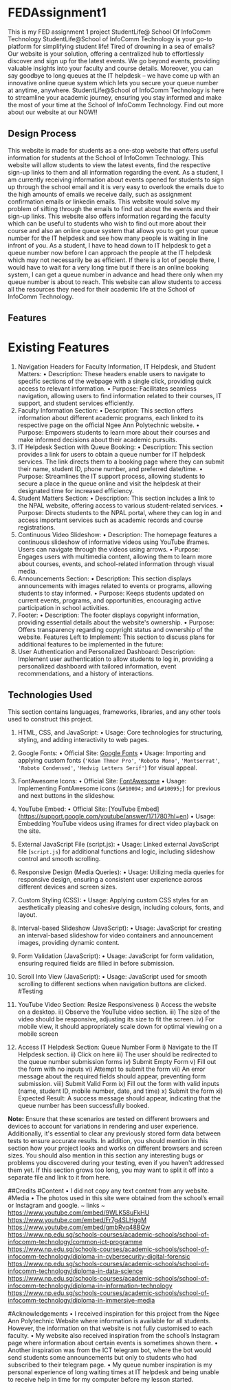 # FEDAssignment1
This is my FED assignment 1 project
StudentLife@ School Of InfoComm Technology
StudentLife@School of InfoComm Technology is your go-to platform for simplifying student life! Tired of drowning in a sea of emails? Our website is your solution, offering a centralized hub to effortlessly discover and sign up for the latest events. We go beyond events, providing valuable insights into your faculty and course details. Moreover, you can say goodbye to long queues at the IT helpdesk – we have come up with an innovative online queue system which lets you secure your queue number at anytime, anywhere. StudentLife@School of InfoComm Technology is here to streamline your academic journey, ensuring you stay informed and make the most of your time at the School of InfoComm Technology. Find out more about our website at our NOW!!

## Design Process
This website is made for students as a one-stop website that offers useful information for students at the School of InfoComm Technology. This website will allow students to view the latest events, find the respective sign-up links to them and all information regarding the event. As a student, I am currently receiving information about events opened for students to sign up through the school email and it is very easy to overlook the emails due to the high amounts of emails we receive daily, such as assignment confirmation emails or linkedin emails. This website would solve my problem of sifting through the emails to find out about the events and their sign-up links. This website also offers information regarding the faculty which can be useful to students who wish to find out more about their course and also an online queue system that allows you to get your queue number for the IT helpdesk and see how many people is waiting in line infront of you. As a student, I have to head down to IT helpdesk to get a queue number now before I can approach the people at the IT helpdesk which may not necessarily be as efficient. If there is a lot of people there, I would have to wait for a very long time but if there is an online booking system, I can get a queue number in advance and head there only when my queue number is about to reach. This website can allow students to access all the resources they need for their academic life at the School of InfoComm Technology.

## Features
# Existing Features
1.	Navigation Headers for Faculty Information, IT Helpdesk, and Student Matters:
•	Description: These headers enable users to navigate to specific sections of the webpage with a single click, providing quick access to relevant information.
•	Purpose: Facilitates seamless navigation, allowing users to find information related to their courses, IT support, and student services efficiently.
2.	Faculty Information Section:
•	Description: This section offers information about different academic programs, each linked to its respective page on the official Ngee Ann Polytechnic website.
•	Purpose: Empowers students to learn more about their courses and make informed decisions about their academic pursuits.
3.	IT Helpdesk Section with Queue Booking:
•	Description: This section provides a link for users to obtain a queue number for IT helpdesk services. The link directs them to a booking page where they can submit their name, student ID, phone number, and preferred date/time.
•	Purpose: Streamlines the IT support process, allowing students to secure a place in the queue online and visit the helpdesk at their designated time for increased efficiency.
4.	Student Matters Section:
•	Description: This section includes a link to the NPAL website, offering access to various student-related services.
•	Purpose: Directs students to the NPAL portal, where they can log in and access important services such as academic records and course registrations.
5.	Continuous Video Slideshow:
•	Description: The homepage features a continuous slideshow of informative videos using YouTube iframes. Users can navigate through the videos using arrows.
•	Purpose: Engages users with multimedia content, allowing them to learn more about courses, events, and school-related information through visual media.
6.	Announcements Section:
•	Description: This section displays announcements with images related to events or programs, allowing students to stay informed.
•	Purpose: Keeps students updated on current events, programs, and opportunities, encouraging active participation in school activities.
7.	Footer:
•	Description: The footer displays copyright information, providing essential details about the website's ownership.
•	Purpose: Offers transparency regarding copyright status and ownership of the website.
Features Left to Implement:
This section to discuss plans for additional features to be implemented in the future:
1.	User Authentication and Personalized Dashboard:
Description: Implement user authentication to allow students to log in, providing a personalized dashboard with tailored information, event recommendations, and a history of interactions.

## Technologies Used
This section contains languages, frameworks, libraries, and any other tools used to construct this project. 
1.	HTML, CSS, and JavaScript:
•	Usage: Core technologies for structuring, styling, and adding interactivity to web pages.
2.	Google Fonts:
•	Official Site: [Google Fonts](https://fonts.google.com/)
•	Usage: Importing and applying custom fonts (`'Kdam Thmor Pro'`, `'Roboto Mono'`, `'Montserrat'`, `'Roboto Condensed'`, `'Hedvig Letters Serif'`) for visual appeal.
3.	FontAwesome Icons:
•	Official Site: [FontAwesome](https://fontawesome.com/)
•	Usage: Implementing FontAwesome icons (`&#10094;` and `&#10095;`) for previous and next buttons in the slideshow.
4.	YouTube Embed:
•	Official Site: [YouTube Embed] (https://support.google.com/youtube/answer/171780?hl=en)
•	Usage: Embedding YouTube videos using iframes for direct video playback on the site.
5.	External JavaScript File (script.js):
•	Usage: Linked external JavaScript file (`script.js`) for additional functions and logic, including slideshow control and smooth scrolling.
6.	Responsive Design (Media Queries):
•	Usage: Utilizing media queries for responsive design, ensuring a consistent user experience across different devices and screen sizes.
7.	Custom Styling (CSS):
•	Usage: Applying custom CSS styles for an aesthetically pleasing and cohesive design, including colours, fonts, and layout.
8.	Interval-based Slideshow (JavaScript):
•	Usage: JavaScript for creating an interval-based slideshow for video containers and announcement images, providing dynamic content.
9.	Form Validation (JavaScript):
•	Usage: JavaScript for form validation, ensuring required fields are filled in before submission.
10.	Scroll Into View (JavaScript):
•	Usage: JavaScript used for smooth scrolling to different sections when navigation buttons are clicked.
#Testing
1.	YouTube Video Section: Resize Responsiveness
i)	Access the website on a desktop.
ii)	Observe the YouTube video section.
iii)	The size of the video should be responsive, adjusting its size to fit the screen.
iv)	For mobile view, it should appropriately scale down for optimal viewing on a mobile screen

2.	Access IT Helpdesk Section: Queue Number Form
i)	Navigate to the IT Helpdesk section.
ii)	Click on here 
iii)	The user should be redirected to the queue number submission forms
iv)	Submit Empty Form
v)	Fill out the form with no inputs
vi)	Attempt to submit the form
vii)	An error message about the required fields should appear, preventing form submission.
viii)	Submit Valid Form
ix)	Fill out the form with valid inputs (name, student ID, mobile number, date, and time)
x)	Submit the form
xi)	Expected Result: A success message should appear, indicating that the queue number has been successfully booked.

**Note:** Ensure that these scenarios are tested on different browsers and devices to account for variations in rendering and user experience. Additionally, it's essential to clear any previously stored form data between tests to ensure accurate results.
In addition, you should mention in this section how your project looks and works on different browsers and screen sizes.
You should also mention in this section any interesting bugs or problems you discovered during your testing, even if you haven't addressed them yet.
If this section grows too long, you may want to split it off into a separate file and link to it from here.

##Credits
#Content
•	I did not copy any text content from any website.
#Media
•	The photos used in this site were obtained from the school’s email or Instagram and google.
~ links ~
https://www.youtube.com/embed/9WLK58uFkHU
https://www.youtube.com/embed/Fr7g4SLHggM
https://www.youtube.com/embed/gmbRvq48BQw
https://www.np.edu.sg/schools-courses/academic-schools/school-of-infocomm-technology/common-ict-programme
https://www.np.edu.sg/schools-courses/academic-schools/school-of-infocomm-technology/diploma-in-cybersecurity-digital-forensic
https://www.np.edu.sg/schools-courses/academic-schools/school-of-infocomm-technology/diploma-in-data-science
https://www.np.edu.sg/schools-courses/academic-schools/school-of-infocomm-technology/diploma-in-information-technology
https://www.np.edu.sg/schools-courses/academic-schools/school-of-infocomm-technology/diploma-in-immersive-media

#Acknowledgements
•	I received inspiration for this project from the Ngee Ann Polytechnic Website where information is available for all students. However, the information on that website is not fully customised to each faculty.
•	My website also received inspiration from the school’s Instagram page where information about certain events is sometimes shown there. 
•	Another inspiration was from the ICT telegram bot, where the bot would send students some announcements but only to students who had subscribed to their telegram page.
•	My queue number inspiration is my personal experience of long waiting times at IT helpdesk and being unable to receive help in time for my computer before my lesson started.
